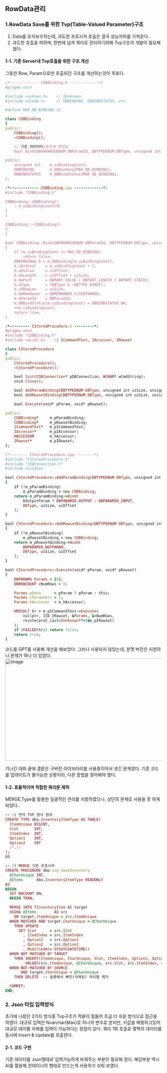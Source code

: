 
## RowData관리

### 1.RowData Save를 위한 Tvp(Table-Valued Parameter)구조 

1. Data를 유지보수하는데, 과도한 프로시저 호출은 결국 성능저하를 가져온다.
2. 과도한 호출을 피하며, 한번에 넘겨 쿼리로 관리하기위해 Tvp구조의 개발이 필요해 졌다.

#### 1-1. 기존 Server내 Tvp호출을 위한 구조 개선
그동안 Row, Param으로만 호출되던 구조를 개선하는것이 목표다.
```ruby
/*------------- CDBBinding.h -------------*/
#pragma once

#include <unknwn.h>    // IUnknown
#include <oledb.h>     // DBBINDING, DBBINDSTATUS, etc.

#define MAX_DB_BINDING 32

class CDBBinding
{
public:
    CDBBinding();
    ~CDBBinding();

    // 기존 파라미터/로우셋 바인딩
    bool Bind(DBPARAMIOENUM DBParamIO, DBTYPEENUM DBType, unsigned int uiSize, unsigned int uiOffset);

public:
    unsigned int    m_uiBindingCount;
    DBBINDING       m_DBBinding[MAX_DB_BINDING];
    DBBINDSTATUS    m_DBBindStatus[MAX_DB_BINDING];
};

/*------------- CDBBinding.cpp -------------*/
#include "CDBBinding.h"

CDBBinding::CDBBinding()
    : m_uiBindingCount(0)
{
}

CDBBinding::~CDBBinding()
{
}

bool CDBBinding::Bind(DBPARAMIOENUM DBParamIO, DBTYPEENUM DBType, unsigned int uiSize, unsigned int uiOffset)
{
    if (m_uiBindingCount >= MAX_DB_BINDING)
        return false;
    DBBINDING& b = m_DBBinding[m_uiBindingCount];
    b.iOrdinal    = m_uiBindingCount + 1;
    b.obValue     = uiOffset;
    b.obLength    = uiOffset + uiSize;
    b.dwPart      = DBPART_VALUE | DBPART_LENGTH | DBPART_STATUS;
    b.wType       = (DBType & ~DBTYPE_BYREF);
    b.cbMaxLen    = uiSize;
    b.dwMemOwner  = DBMEMOWNER_CLIENTOWNED;
    b.eParamIO    = DBParamIO;
    m_DBBindStatus[m_uiBindingCount] = DBBINDSTATUS_OK;
    ++m_uiBindingCount;
    return true;
}

/*--------- CStoredProcedure.h ---------*/
#pragma once
#include "CDBBinding.h"
#include <ocidl.h>    // ICommandText, IAccessor, IRowset

class CStoredProcedure
{
public:
    CStoredProcedure();
    ~CStoredProcedure();

    bool Init(CDBConnection* pDBConnection, WCHAR* wCmdString);
    void Close();

    bool AddParamBinding(DBTYPEENUM DBType, unsigned int uiSize, unsigned int uiOffset, bool bOutputParam=false);
    bool AddRowsetBinding(DBTYPEENUM DBType, unsigned int uiSize, unsigned int uiOffset);

    bool Execute(void* pParam, void* pRowset);

public:
    CDBBinding*     m_pParamBinding;
    CDBBinding*     m_pRowsetBinding;
    ICommandText*   m_pICommandText;
    IAccessor*      m_pIAccessor;
    HACCESSOR       m_hAccessor;
    IRowset*        m_pIRowset;
};

/*-------- CStoredProcedure.cpp --------*/
#include "CStoredProcedure.h"
#include "CDBConnection.h"
#include <cstdio>

bool CStoredProcedure::AddParamBinding(DBTYPEENUM DBType, unsigned int uiSize, unsigned int uiOffset, bool bOutputParam)
{
    if (!m_pParamBinding)
        m_pParamBinding = new CDBBinding;
    return m_pParamBinding->Bind(
        bOutputParam ? DBPARAMIO_OUTPUT : DBPARAMIO_INPUT,
        DBType, uiSize, uiOffset
    );
}

bool CStoredProcedure::AddRowsetBinding(DBTYPEENUM DBType, unsigned int uiSize, unsigned int uiOffset)
{
    if (!m_pRowsetBinding)
        m_pRowsetBinding = new CDBBinding;
    return m_pRowsetBinding->Bind(
        DBPARAMIO_NOTPARAM,
        DBType, uiSize, uiOffset
    );
}

bool CStoredProcedure::Execute(void* pParam, void* pRowset)
{
    DBPARAMS Params = {0};
    DBROWCOUNT cNumRows = 0;

    Params.pData      = pParam ? pParam : this;
    Params.cParamSets = 1;
    Params.hAccessor  = m_hAccessor;

    HRESULT hr = m_pICommandText->Execute(
        nullptr, IID_IRowset, &Params, &cNumRows,
        reinterpret_cast<IUnknown**>(&m_pIRowset)
    );
    if (FAILED(hr)) return false;
    return true;
}
```
코드를 GPT를 사용해 개선을 해보았다. 그러나 사용되지 않았는데, 분명 버전은 지원하나 문제가 하나 더 있었다.
<img width="645" height="328" alt="image" src="https://github.com/user-attachments/assets/06b9f0cf-69b9-4992-b759-da61294732e9" />

기나긴 대화 끝에 결론은 구버전 라이브러리를 사용중이어서 생긴 문제였다. 기존 코드를 업데이트가 불가능한 상황이라, 다른 방법을 찾아봐야 했다.
#### 1-2. 효율적이며 적합한 쿼리문 제작
MERGE,Type를 활용한 일괄적인 관리를 지향하였으나, 상단의 문제로 사용을 못 하게 되었다..
```ruby
-- 1) 먼저 TVP 형식 정의
CREATE TYPE dbo.InventoryItemType AS TABLE(
  ItemUnique BIGINT,
  Slot       INT,
  ItemIndex  INT,
  Option1    INT,
  Option2    INT
  /*…*/
);
GO

-- 2) MERGE 기반 프로시저
CREATE PROCEDURE dbo.usp_SaveInventory
  @CharUnique INT,
  @Items      dbo.InventoryItemType READONLY
AS
BEGIN
  SET NOCOUNT ON;
  BEGIN TRAN;

  MERGE INTO TInventoryItem AS target
  USING @Items        AS src
    ON target.ItemUnique = src.ItemUnique
  WHEN MATCHED AND target.CharUnique = @CharUnique
    THEN UPDATE
      SET Slot      = src.Slot
        , ItemIndex = src.ItemIndex
        , Option1   = src.Option1
        , Option2   = src.Option2
        , ModifiedAt= SYSUTCDATETIME()
  WHEN NOT MATCHED BY TARGET
    THEN INSERT(ItemUnique, CharUnique, Slot, ItemIndex, Option1, Option2, CreatedAt, ModifiedAt)
         VALUES(src.ItemUnique, @CharUnique, src.Slot, src.ItemIndex, src.Option1, src.Option2, SYSUTCDATETIME(), SYSUTCDATETIME())
  WHEN NOT MATCHED BY SOURCE 
       AND target.CharUnique = @CharUnique
    THEN DELETE  -- 슬롯에서 빠진(삭제된) 아이템 제거

  COMMIT;
END;
```

### 2. Json 타입 입력방식
초기에 나왔던 2가지 방식중 Tvp구조가 적용이 힘들어 조금 더 쉬운 방식으로 접근을 하였다. 대규모 입력은 Nvarchar(Max)로 하나의 변수로 받지만, 키값을 매핑하고있어 대규모 테이블 자체를 입력이 가능하다는 장점이 있다. 쿼리 1회 호출로 몇백의 데이터를 동시에 Insert & Update를 호출한다.

#### 2-1. 코드 구현
기존 데이터를 Json형태로 입력가능하게 바꿔주는 부분이 필요해 졌다. 해당부분 역시 AI를 활용해 컨테이너의 형태로 만드는게 사용하기 쉬워 보였다.
```ruby
